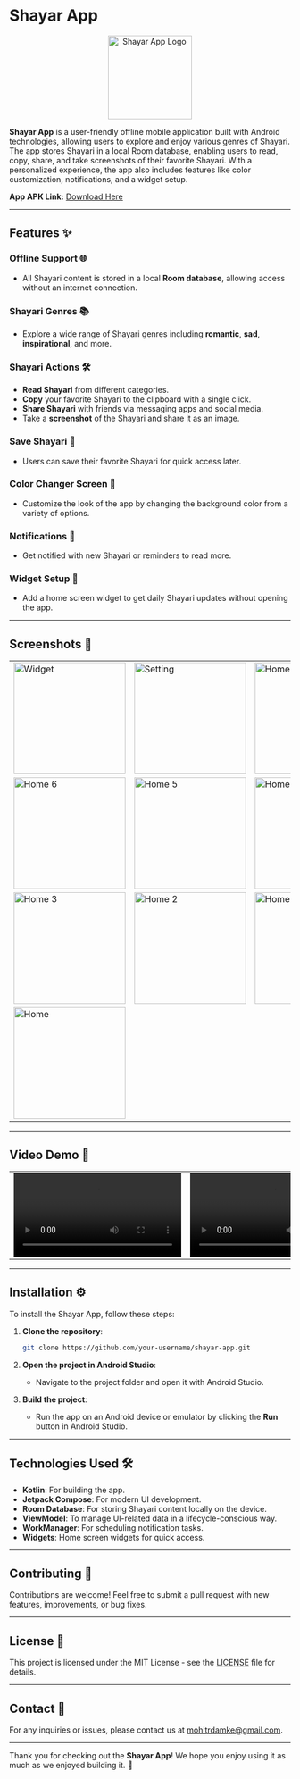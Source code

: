 # Shayar App

<div align="center">
  <img src="https://github.com/user-attachments/assets/8d9bbf85-6215-4115-8e5c-cbc4b3c97ee8" alt="Shayar App Logo" width="150"/>
</div>

**Shayar App** is a user-friendly offline mobile application built with Android technologies, allowing users to explore and enjoy various genres of Shayari. The app stores Shayari in a local Room database, enabling users to read, copy, share, and take screenshots of their favorite Shayari. With a personalized experience, the app also includes features like color customization, notifications, and a widget setup.

**App APK Link:** [Download Here](https://drive.google.com/file/d/1bJDdDSeDdaKXvaVeB9BK8otSR5PxmAal/view?usp=drive_link)  

---

## Features ✨

### Offline Support 🌐
- All Shayari content is stored in a local **Room database**, allowing access without an internet connection.

### Shayari Genres 📚
- Explore a wide range of Shayari genres including **romantic**, **sad**, **inspirational**, and more.

### Shayari Actions 🛠️
- **Read Shayari** from different categories.
- **Copy** your favorite Shayari to the clipboard with a single click.
- **Share Shayari** with friends via messaging apps and social media.
- Take a **screenshot** of the Shayari and share it as an image.

### Save Shayari 💾
- Users can save their favorite Shayari for quick access later.

### Color Changer Screen 🎨
- Customize the look of the app by changing the background color from a variety of options.

### Notifications 🔔
- Get notified with new Shayari or reminders to read more.

### Widget Setup 📱
- Add a home screen widget to get daily Shayari updates without opening the app.

---

## Screenshots 📸

<table align="center">
  <tr>
    <td>
      <img src="https://github.com/user-attachments/assets/dad73b24-f3a5-4fb6-a26a-eb2b757b56bb" alt="Widget" width="200"/>
    </td>
    <td>
      <img src="https://github.com/user-attachments/assets/3baf7a93-da51-43b2-92b0-cdaf6092bba9" alt="Setting" width="200"/>
    </td>
    <td>
      <img src="https://github.com/user-attachments/assets/37a3445c-0cdf-4187-a669-aa4c3115da7f" alt="Home 7" width="200"/>
    </td>
  </tr>
  <tr>
    <td>
      <img src="https://github.com/user-attachments/assets/a2a5e1f8-de55-4c4f-832f-d81e14b5487a" alt="Home 6" width="200"/>
    </td>
    <td>
      <img src="https://github.com/user-attachments/assets/f1a53eaa-c96e-4572-bac3-af7fd068226e" alt="Home 5" width="200"/>
    </td>
    <td>
      <img src="https://github.com/user-attachments/assets/6cf05520-fa6a-4eea-9e37-a24c95c0bfe4" alt="Home 4" width="200"/>
    </td>
  </tr>
  <tr>
    <td>
      <img src="https://github.com/user-attachments/assets/97709a3e-9495-4471-9fd5-0726e70a97ca" alt="Home 3" width="200"/>
    </td>
    <td>
      <img src="https://github.com/user-attachments/assets/6a825b4d-54fe-4e68-bd9b-2dd421df09d5" alt="Home 2" width="200"/>
    </td>
    <td>
      <img src="https://github.com/user-attachments/assets/821a8cb2-b9f5-4627-85b4-51ee3b84bfde" alt="Home 1" width="200"/>
    </td>
  </tr>
  <tr>
    <td>
      <img src="https://github.com/user-attachments/assets/8d9bbf85-6215-4115-8e5c-cbc4b3c97ee8" alt="Home" width="200"/>
    </td>
  </tr>
</table>

---

## Video Demo 🎥

<table align="center">
  <tr>
    <td>
      <video src="https://github.com/user-attachments/assets/b0e5c16b-927a-411a-a4e3-76ccdbf8a033" controls width="300"></video>
    </td>
    <td>
      <video src="https://github.com/user-attachments/assets/a0024da6-23af-47b7-99f2-35ef8834d0d1" controls width="300"></video>
    </td>
  </tr>
</table>

---

## Installation ⚙️

To install the Shayar App, follow these steps:

1. **Clone the repository**:
    ```bash
    git clone https://github.com/your-username/shayar-app.git
    ```

2. **Open the project in Android Studio**:
   - Navigate to the project folder and open it with Android Studio.

3. **Build the project**:
   - Run the app on an Android device or emulator by clicking the **Run** button in Android Studio.

---

## Technologies Used 🛠️

- **Kotlin**: For building the app.
- **Jetpack Compose**: For modern UI development.
- **Room Database**: For storing Shayari content locally on the device.
- **ViewModel**: To manage UI-related data in a lifecycle-conscious way.
- **WorkManager**: For scheduling notification tasks.
- **Widgets**: Home screen widgets for quick access.

---

## Contributing 🤝

Contributions are welcome! Feel free to submit a pull request with new features, improvements, or bug fixes.

---

## License 📜

This project is licensed under the MIT License - see the [LICENSE](LICENSE) file for details.

---

## Contact 📧

For any inquiries or issues, please contact us at [mohitrdamke@gmail.com](mailto:mohitrdamke@gmail.com).

---

Thank you for checking out the **Shayar App**! We hope you enjoy using it as much as we enjoyed building it. 🚀
